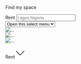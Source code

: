 Find my space
<form>
                <label for="Rent">Rent<i class="fa-solid fa-chevron-down fa-beat-fade" id="chevron-icon"></i></label>
                <input type="search" name="search" placeholder="Lagos,Nigeria" id="sear-form">
                <i class="fa-solid fa-magnifying-glass"></i>

</form>
<select class="form-select form-select-sm" aria-label=".form-select-sm example">
  <option selected>Open this select menu</option>
  <option value="1">One</option>
  <option value="2">Two</option>
  <option value="3">Three</option>
</select>

<div id="carouselExampleSlidesOnly" class="carousel slide" data-bs-ride="carousel">
  <div class="carousel-inner">
    <div class="carousel-item active">
      <img src="..." class="d-block w-100" alt="...">
    </div>
    <div class="carousel-item">
      <img src="..." class="d-block w-100" alt="...">
    </div>
    <div class="carousel-item">
      <img src="..." class="d-block w-100" alt="...">
    </div>
  </div>
</div>

<p class="my-2">Rent<img class="ms-1" src="img/chevron-down.svg"></p>